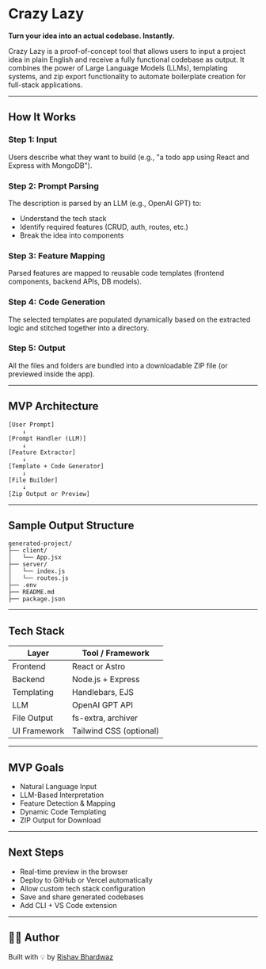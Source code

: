 # Crazy Lazy

**Turn your idea into an actual codebase. Instantly.**

Crazy Lazy is a proof-of-concept tool that allows users to input a project idea in plain English and receive a fully functional codebase as output. It combines the power of Large Language Models (LLMs), templating systems, and zip export functionality to automate boilerplate creation for full-stack applications.

---

## How It Works

### Step 1: Input
Users describe what they want to build (e.g., "a todo app using React and Express with MongoDB").

### Step 2: Prompt Parsing
The description is parsed by an LLM (e.g., OpenAI GPT) to:
- Understand the tech stack
- Identify required features (CRUD, auth, routes, etc.)
- Break the idea into components

### Step 3: Feature Mapping
Parsed features are mapped to reusable code templates (frontend components, backend APIs, DB models).

### Step 4: Code Generation
The selected templates are populated dynamically based on the extracted logic and stitched together into a directory.

### Step 5: Output
All the files and folders are bundled into a downloadable ZIP file (or previewed inside the app).

---

## MVP Architecture

```
[User Prompt] 
    ↓
[Prompt Handler (LLM)] 
    ↓
[Feature Extractor] 
    ↓
[Template + Code Generator] 
    ↓
[File Builder] 
    ↓
[Zip Output or Preview]
```

---

## Sample Output Structure

```
generated-project/
├── client/
│   └── App.jsx
├── server/
│   └── index.js
│   └── routes.js
├── .env
├── README.md
├── package.json
```

---

## Tech Stack

| Layer       | Tool / Framework |
|-------------|------------------|
| Frontend    | React or Astro   |
| Backend     | Node.js + Express|
| Templating  | Handlebars, EJS  |
| LLM         | OpenAI GPT API   |
| File Output | fs-extra, archiver |
| UI Framework| Tailwind CSS (optional) |

---

## MVP Goals

- Natural Language Input
- LLM-Based Interpretation
- Feature Detection & Mapping
- Dynamic Code Templating
- ZIP Output for Download

---

## Next Steps

- Real-time preview in the browser
- Deploy to GitHub or Vercel automatically
- Allow custom tech stack configuration
- Save and share generated codebases
- Add CLI + VS Code extension

---


## 👨‍💻 Author

Built with 💡 by [Rishav Bhardwaz](https://github.com/rishav-bhardwaz)

```